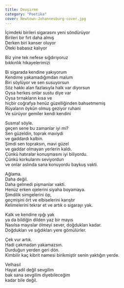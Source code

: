 ```yaml
---
title: Devşirme
category: "Poetika"
cover: Newtown-Johannesburg-cover.jpg
---
```


İçimdeki birileri sigarasını yeni söndürüyor<br/>
Birileri bir fırt daha almış<br/>
Derken biri kanser oluyor<br/>
Öteki babasız kalıyor<br/>

Biz yine tek nefese sığdırıyoruz<br/>
bıkkınlık hikayelerimizi<br/>

Bi sigarada kendine yakıyorum<br/>
Kendime yakamadığımdan malum<br/>
Biri söylüyor ve sen susuyorsun<br/>
Söz hakkı alan fazlasıyla halk var diyorsun<br/>
Oysa herkes onlar sustu diye var<br/>
Oysa tırnakların kısa ve<br/>
hiçbir coğrafya henüz güzelliğinden bahsetmemiş<br/>
Rüyaların öykün olmuş geziyor ruhani<br/>
Ve sürüyor gemiler kendi kendini<br/>

Susma! söyle.<br/>
geçen sene bu zamanlar iyi mi?<br/>
Sen güzeldin, toprak maviydi<br/>
ve gaddardı kalbin.<br/>
Şimdi sen topraksın, mavi güzel<br/>
ve gaddar olmayan yerlerin kaldı.<br/>
Çünkü hatıralar konuşmasını iyi biliyordu.<br/>
Çünkü korkularını seviyordun<br/>
ve onlar aslında sana konuyordu baykuş vakti.<br/>

Ağlama.<br/>
Daha değil.<br/>
Daha gelmedi pişmanlar vakti.<br/>
Henüz erken ojelerini siyaha boyamaya.<br/>
Şimdilik simgelerini öp,<br/>
geçmişini ört ve elbiselerini karıştır<br/>
Kelimelerini tekrar et ve artık o sigarayı yak.<br/>

Kalk ve kendine ışığı yak<br/>
ya da bildiğin dilden yaz bir mayıs<br/>
Nasılsa mayıslar ölmeyi sever, doğdukları kadar.<br/>
Doğdukları ve sığdıkları yere gömülürler.<br/>

Çek vur artık.<br/>
Hadi çakmadan yakamazsın.<br/>
Durduğun yerden geri dön.<br/>
Kimbilir kaç kibrit namesi birikmiştir senin yaktığın yerde.<br/>

Velhasıl<br/>
Hayat adil değil sevgilim<br/>
bak sana sevgilim diyebileceğim<br/>
kadar bile değil.<br/>
